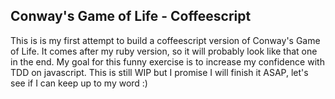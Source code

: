 ## Conway's Game of Life - Coffeescript

This is is my first attempt to build a coffeescript version of Conway's Game of
Life. It comes after my ruby version, so it will probably look like that one in
the end.
My goal for this funny exercise is to increase my confidence with TDD on
javascript.
This is still WIP but I promise I will finish it ASAP, let's see if I can keep
up to my word :)
